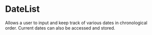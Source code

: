 # DateList
Allows a user to input and keep track of various dates in chronological order. Current dates can also be accessed and stored.
